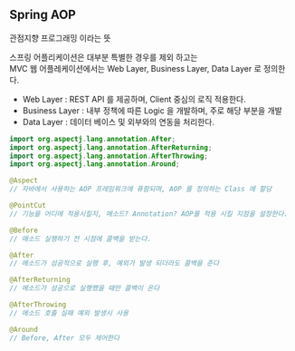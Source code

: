 ## Spring AOP

관점지향 프로그래밍 이라는 뜻

스프링 어플리케이션은 대부분 특별한 경우를 제외 하고는<br>
MVC 웹 어플레케이션에서는 Web Layer, Business Layer, Data Layer 로 정의한다.

- Web Layer : REST API 를 제공하며, Client 중심의 로직 적용한다.
- Business Layer : 내부 정책에 따른 Logic 을 개발하며, 주로 해당 부분을 개발
- Data Layer : 데이터 베이스 및 외부와의 연동을 처리한다.

```java
import org.aspectj.lang.annotation.After;
import org.aspectj.lang.annotation.AfterReturning;
import org.aspectj.lang.annotation.AfterThrowing;
import org.aspectj.lang.annotation.Around;

@Aspect
// 자바에서 사용하는 AOP 프레임워크에 퓨함되며, AOP 를 정의하는 Class 에 할당

@PointCut
// 기능을 어디에 적용시킬지, 메소드? Annotation? AOP를 적용 시킬 지점을 설정한다.

@Before
// 매소드 실행하기 전 시점에 콜백을 받는다.

@After
// 메소드가 성공적으로 실행 후, 예외가 발생 되더라도 콜백을 준다

@AfterReturning
// 메소드가 성공으로 실행했을 때만 콜백이 온다

@AfterThrowing
// 메소드 호출 실패 예외 발생시 사용

@Around
// Before, After 모두 제어한다
```